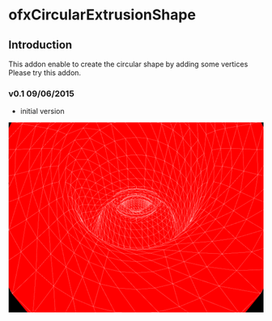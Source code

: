 
ofxCircularExtrusionShape
=====================================

Introduction
---------------
This addon enable to create the circular shape by adding some vertices
Please try this addon.

### v0.1	09/06/2015
- initial version

![alt text](https://github.com/iwanao731/ofxCircularExtrusionShape/blob/master/example/picture.png "ofxCircularExtrusionShape")
